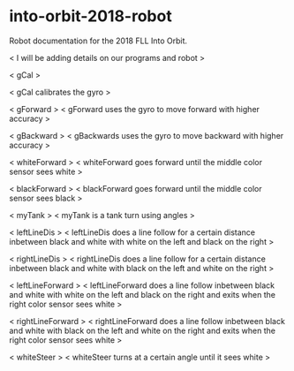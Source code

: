 # into-orbit-2018-robot
Robot documentation for the 2018 FLL Into Orbit.

< I will be adding details on our programs and robot >

< gCal > 

< gCal calibrates the gyro >

< gForward >
< gForward uses the gyro to move forward with higher accuracy >

< gBackward >
< gBackwards uses the gyro to move backward with higher accuracy > 

< whiteForward >
< whiteForward goes forward until the middle color sensor sees white >

< blackForward >
< blackForward goes forward until the middle color sensor sees black >

< myTank >
< myTank is a tank turn using angles >

< leftLineDis >
< leftLineDis does a line follow for a certain distance inbetween black and white with white on the left and black on the right >

< rightLineDis >
< rightLineDis does a line follow for a certain distance inbetween black and white with black on the left and white on the right >

< leftLineForward >
< leftLineForward does a line follow inbetween black and white with white on the left and black on the right and exits when the right color sensor sees white >

< rightLineForward >
< rightLineForward does a line follow inbetween black and white with black on the left and white on the right and exits when the right color sensor sees white >

< whiteSteer >
< whiteSteer turns at a certain angle until it sees white >
